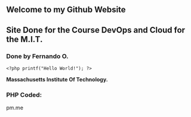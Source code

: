 ## Welcome to my Github Website

## Site Done for the Course DevOps and Cloud for the M.I.T.

### Done by Fernando O.

`<?php printf("Hello World!"); ?>`

**Massachusetts Institute Of Technology.**

### PHP Coded:

<?php printf("Hello World!");

### Support or Contact:

fochoao<at>pm.me
